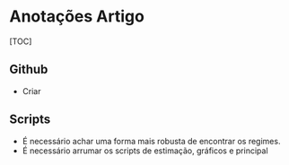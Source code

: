 # Anotações Artigo

[TOC]

## Github

- Criar

## Scripts

- É necessário achar uma forma mais robusta de encontrar os regimes.
- É necessário arrumar os scripts de estimação, gráficos e principal
